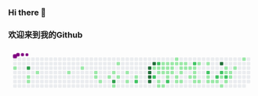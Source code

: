 ### Hi there 👋

### 欢迎来到我的Github

<svg viewBox="-16 -32 880 192" width="880" height="192" xmlns="http://www.w3.org/2000/svg"><desc>Generated with https://github.com/Platane/snk</desc><style>:root{--cb:#1b1f230a;--cs:purple;--ce:#ebedf0;--c0:#ebedf0;--c1:#9be9a8;--c2:#40c463;--c3:#30a14e;--c4:#216e39}.c{shape-rendering:geometricPrecision;fill:var(--ce);stroke-width:1px;stroke:var(--cb);animation:none 35100ms linear infinite;width:12px;height:12px}@keyframes c0{0.84%{fill:var(--c1)}0.86%,100%{fill:var(--ce)}}.c.c0{fill:var(--c1);animation-name:c0}@keyframes c1{70.08%{fill:var(--c3)}70.1%,100%{fill:var(--ce)}}.c.c1{fill:var(--c3);animation-name:c1}@keyframes c2{2.27%{fill:var(--c1)}2.29%,100%{fill:var(--ce)}}.c.c2{fill:var(--c1);animation-name:c2}@keyframes c3{2.55%{fill:var(--c1)}2.57%,100%{fill:var(--ce)}}.c.c3{fill:var(--c1);animation-name:c3}@keyframes c4{3.69%{fill:var(--c1)}3.71%,100%{fill:var(--ce)}}.c.c4{fill:var(--c1);animation-name:c4}@keyframes c5{5.69%{fill:var(--c1)}5.71%,100%{fill:var(--ce)}}.c.c5{fill:var(--c1);animation-name:c5}@keyframes c6{6.83%{fill:var(--c1)}6.85%,100%{fill:var(--ce)}}.c.c6{fill:var(--c1);animation-name:c6}@keyframes c7{7.97%{fill:var(--c1)}7.99%,100%{fill:var(--ce)}}.c.c7{fill:var(--c1);animation-name:c7}@keyframes c8{8.25%{fill:var(--c1)}8.27%,100%{fill:var(--ce)}}.c.c8{fill:var(--c1);animation-name:c8}@keyframes c9{8.82%{fill:var(--c1)}8.84%,100%{fill:var(--ce)}}.c.c9{fill:var(--c1);animation-name:c9}@keyframes ca{9.68%{fill:var(--c1)}9.7%,100%{fill:var(--ce)}}.c.ca{fill:var(--c1);animation-name:ca}@keyframes cb{10.82%{fill:var(--c1)}10.84%,100%{fill:var(--ce)}}.c.cb{fill:var(--c1);animation-name:cb}@keyframes cc{63.81%{fill:var(--c3)}63.83%,100%{fill:var(--ce)}}.c.cc{fill:var(--c3);animation-name:cc}@keyframes cd{41.87%{fill:var(--c1)}41.89%,100%{fill:var(--ce)}}.c.cd{fill:var(--c1);animation-name:cd}@keyframes ce{11.67%{fill:var(--c1)}11.69%,100%{fill:var(--ce)}}.c.ce{fill:var(--c1);animation-name:ce}@keyframes cf{10.25%{fill:var(--c1)}10.27%,100%{fill:var(--ce)}}.c.cf{fill:var(--c1);animation-name:cf}@keyframes cg{12.81%{fill:var(--c1)}12.83%,100%{fill:var(--ce)}}.c.cg{fill:var(--c1);animation-name:cg}@keyframes ch{13.38%{fill:var(--c1)}13.4%,100%{fill:var(--ce)}}.c.ch{fill:var(--c1);animation-name:ch}@keyframes ci{14.24%{fill:var(--c1)}14.26%,100%{fill:var(--ce)}}.c.ci{fill:var(--c1);animation-name:ci}@keyframes cj{62.38%{fill:var(--c2)}62.4%,100%{fill:var(--ce)}}.c.cj{fill:var(--c2);animation-name:cj}@keyframes ck{78.34%{fill:var(--c4)}78.36%,100%{fill:var(--ce)}}.c.ck{fill:var(--c4);animation-name:ck}@keyframes cl{78.05%{fill:var(--c4)}78.07%,100%{fill:var(--ce)}}.c.cl{fill:var(--c4);animation-name:cl}@keyframes cm{80.05%{fill:var(--c4)}80.07%,100%{fill:var(--ce)}}.c.cm{fill:var(--c4);animation-name:cm}@keyframes cn{80.33%{fill:var(--c4)}80.35%,100%{fill:var(--ce)}}.c.cn{fill:var(--c4);animation-name:cn}@keyframes co{78.91%{fill:var(--c4)}78.93%,100%{fill:var(--ce)}}.c.co{fill:var(--c4);animation-name:co}@keyframes cp{37.6%{fill:var(--c1)}37.62%,100%{fill:var(--ce)}}.c.cp{fill:var(--c1);animation-name:cp}@keyframes cq{58.68%{fill:var(--c2)}58.7%,100%{fill:var(--ce)}}.c.cq{fill:var(--c2);animation-name:cq}@keyframes cr{57.54%{fill:var(--c2)}57.56%,100%{fill:var(--ce)}}.c.cr{fill:var(--c2);animation-name:cr}@keyframes cs{37.31%{fill:var(--c1)}37.33%,100%{fill:var(--ce)}}.c.cs{fill:var(--c1);animation-name:cs}@keyframes ct{37.03%{fill:var(--c1)}37.05%,100%{fill:var(--ce)}}.c.ct{fill:var(--c1);animation-name:ct}@keyframes cu{38.74%{fill:var(--c1)}38.76%,100%{fill:var(--ce)}}.c.cu{fill:var(--c1);animation-name:cu}@keyframes cv{16.23%{fill:var(--c1)}16.25%,100%{fill:var(--ce)}}.c.cv{fill:var(--c1);animation-name:cv}@keyframes cw{32.75%{fill:var(--c1)}32.77%,100%{fill:var(--ce)}}.c.cw{fill:var(--c1);animation-name:cw}@keyframes cx{33.04%{fill:var(--c1)}33.06%,100%{fill:var(--ce)}}.c.cx{fill:var(--c1);animation-name:cx}@keyframes cy{36.74%{fill:var(--c1)}36.76%,100%{fill:var(--ce)}}.c.cy{fill:var(--c1);animation-name:cy}@keyframes cz{16.51%{fill:var(--c1)}16.53%,100%{fill:var(--ce)}}.c.cz{fill:var(--c1);animation-name:cz}@keyframes c10{32.47%{fill:var(--c1)}32.49%,100%{fill:var(--ce)}}.c.c10{fill:var(--c1);animation-name:c10}@keyframes c11{33.32%{fill:var(--c1)}33.34%,100%{fill:var(--ce)}}.c.c11{fill:var(--c1);animation-name:c11}@keyframes c12{17.65%{fill:var(--c1)}17.67%,100%{fill:var(--ce)}}.c.c12{fill:var(--c1);animation-name:c12}@keyframes c13{17.37%{fill:var(--c1)}17.39%,100%{fill:var(--ce)}}.c.c13{fill:var(--c1);animation-name:c13}@keyframes c14{59.82%{fill:var(--c2)}59.84%,100%{fill:var(--ce)}}.c.c14{fill:var(--c2);animation-name:c14}@keyframes c15{32.18%{fill:var(--c1)}32.2%,100%{fill:var(--ce)}}.c.c15{fill:var(--c1);animation-name:c15}@keyframes c16{33.61%{fill:var(--c1)}33.63%,100%{fill:var(--ce)}}.c.c16{fill:var(--c1);animation-name:c16}@keyframes c17{17.94%{fill:var(--c1)}17.96%,100%{fill:var(--ce)}}.c.c17{fill:var(--c1);animation-name:c17}@keyframes c18{31.61%{fill:var(--c1)}31.63%,100%{fill:var(--ce)}}.c.c18{fill:var(--c1);animation-name:c18}@keyframes c19{31.33%{fill:var(--c1)}31.35%,100%{fill:var(--ce)}}.c.c19{fill:var(--c1);animation-name:c19}@keyframes c1a{34.46%{fill:var(--c1)}34.48%,100%{fill:var(--ce)}}.c.c1a{fill:var(--c1);animation-name:c1a}@keyframes c1b{34.75%{fill:var(--c1)}34.77%,100%{fill:var(--ce)}}.c.c1b{fill:var(--c1);animation-name:c1b}@keyframes c1c{31.04%{fill:var(--c1)}31.06%,100%{fill:var(--ce)}}.c.c1c{fill:var(--c1);animation-name:c1c}@keyframes c1d{18.79%{fill:var(--c1)}18.81%,100%{fill:var(--ce)}}.c.c1d{fill:var(--c1);animation-name:c1d}@keyframes c1e{18.51%{fill:var(--c1)}18.53%,100%{fill:var(--ce)}}.c.c1e{fill:var(--c1);animation-name:c1e}@keyframes c1f{35.03%{fill:var(--c1)}35.05%,100%{fill:var(--ce)}}.c.c1f{fill:var(--c1);animation-name:c1f}@keyframes c1g{30.76%{fill:var(--c1)}30.78%,100%{fill:var(--ce)}}.c.c1g{fill:var(--c1);animation-name:c1g}@keyframes c1h{19.08%{fill:var(--c1)}19.1%,100%{fill:var(--ce)}}.c.c1h{fill:var(--c1);animation-name:c1h}@keyframes c1i{19.36%{fill:var(--c1)}19.38%,100%{fill:var(--ce)}}.c.c1i{fill:var(--c1);animation-name:c1i}@keyframes c1j{20.5%{fill:var(--c1)}20.52%,100%{fill:var(--ce)}}.c.c1j{fill:var(--c1);animation-name:c1j}@keyframes c1k{55.26%{fill:var(--c2)}55.28%,100%{fill:var(--ce)}}.c.c1k{fill:var(--c2);animation-name:c1k}@keyframes c1l{19.65%{fill:var(--c1)}19.67%,100%{fill:var(--ce)}}.c.c1l{fill:var(--c1);animation-name:c1l}@keyframes c1m{19.93%{fill:var(--c1)}19.95%,100%{fill:var(--ce)}}.c.c1m{fill:var(--c1);animation-name:c1m}@keyframes c1n{20.22%{fill:var(--c1)}20.24%,100%{fill:var(--ce)}}.c.c1n{fill:var(--c1);animation-name:c1n}@keyframes c1o{21.07%{fill:var(--c1)}21.09%,100%{fill:var(--ce)}}.c.c1o{fill:var(--c1);animation-name:c1o}@keyframes c1p{29.33%{fill:var(--c1)}29.35%,100%{fill:var(--ce)}}.c.c1p{fill:var(--c1);animation-name:c1p}@keyframes c1q{21.36%{fill:var(--c1)}21.38%,100%{fill:var(--ce)}}.c.c1q{fill:var(--c1);animation-name:c1q}@keyframes c1r{28.76%{fill:var(--c1)}28.78%,100%{fill:var(--ce)}}.c.c1r{fill:var(--c1);animation-name:c1r}@keyframes c1s{53.84%{fill:var(--c2)}53.86%,100%{fill:var(--ce)}}.c.c1s{fill:var(--c2);animation-name:c1s}@keyframes c1t{48.99%{fill:var(--c1)}49.01%,100%{fill:var(--ce)}}.c.c1t{fill:var(--c1);animation-name:c1t}@keyframes c1u{21.93%{fill:var(--c1)}21.95%,100%{fill:var(--ce)}}.c.c1u{fill:var(--c1);animation-name:c1u}@keyframes c1v{22.21%{fill:var(--c1)}22.23%,100%{fill:var(--ce)}}.c.c1v{fill:var(--c1);animation-name:c1v}@keyframes c1w{52.98%{fill:var(--c2)}53%,100%{fill:var(--ce)}}.c.c1w{fill:var(--c2);animation-name:c1w}@keyframes c1x{22.5%{fill:var(--c1)}22.52%,100%{fill:var(--ce)}}.c.c1x{fill:var(--c1);animation-name:c1x}@keyframes c1y{86.03%{fill:var(--c4)}86.05%,100%{fill:var(--ce)}}.c.c1y{fill:var(--c4);animation-name:c1y}@keyframes c1z{52.41%{fill:var(--c2)}52.43%,100%{fill:var(--ce)}}.c.c1z{fill:var(--c2);animation-name:c1z}@keyframes c20{51.56%{fill:var(--c1)}51.58%,100%{fill:var(--ce)}}.c.c20{fill:var(--c1);animation-name:c20}@keyframes c21{50.42%{fill:var(--c1)}50.44%,100%{fill:var(--ce)}}.c.c21{fill:var(--c1);animation-name:c21}@keyframes c22{24.49%{fill:var(--c1)}24.51%,100%{fill:var(--ce)}}.c.c22{fill:var(--c1);animation-name:c22}@keyframes c23{24.21%{fill:var(--c1)}24.23%,100%{fill:var(--ce)}}.c.c23{fill:var(--c1);animation-name:c23}@keyframes c24{51.84%{fill:var(--c2)}51.86%,100%{fill:var(--ce)}}.c.c24{fill:var(--c2);animation-name:c24}@keyframes c25{23.07%{fill:var(--c1)}23.09%,100%{fill:var(--ce)}}.c.c25{fill:var(--c1);animation-name:c25}@keyframes c26{23.92%{fill:var(--c1)}23.94%,100%{fill:var(--ce)}}.c.c26{fill:var(--c1);animation-name:c26}@keyframes c27{23.64%{fill:var(--c1)}23.66%,100%{fill:var(--ce)}}.c.c27{fill:var(--c1);animation-name:c27}@keyframes c28{25.06%{fill:var(--c1)}25.08%,100%{fill:var(--ce)}}.c.c28{fill:var(--c1);animation-name:c28}@keyframes c29{26.2%{fill:var(--c1)}26.22%,100%{fill:var(--ce)}}.c.c29{fill:var(--c1);animation-name:c29}.u{transform-origin:0 0;transform:scale(0,1);animation:none linear 35100ms infinite}@keyframes u0{0.84%{transform:scale(0.000,1)}0.86%,2.27%{transform:scale(0.015,1)}2.29%,2.55%{transform:scale(0.031,1)}2.57%,3.69%{transform:scale(0.046,1)}3.71%,5.69%{transform:scale(0.062,1)}5.71%,6.83%{transform:scale(0.077,1)}6.85%,7.97%{transform:scale(0.092,1)}7.99%,8.25%{transform:scale(0.108,1)}8.27%,8.82%{transform:scale(0.123,1)}8.84%,9.68%{transform:scale(0.138,1)}9.7%,10.25%{transform:scale(0.154,1)}10.27%,10.82%{transform:scale(0.169,1)}10.84%,11.67%{transform:scale(0.185,1)}11.69%,12.81%{transform:scale(0.200,1)}12.83%,13.38%{transform:scale(0.215,1)}13.4%,14.24%{transform:scale(0.231,1)}14.26%,16.23%{transform:scale(0.246,1)}16.25%,16.51%{transform:scale(0.262,1)}16.53%,17.37%{transform:scale(0.277,1)}17.39%,17.65%{transform:scale(0.292,1)}17.67%,17.94%{transform:scale(0.308,1)}17.96%,18.51%{transform:scale(0.323,1)}18.53%,18.79%{transform:scale(0.338,1)}18.81%,19.08%{transform:scale(0.354,1)}19.1%,19.36%{transform:scale(0.369,1)}19.38%,19.65%{transform:scale(0.385,1)}19.67%,19.93%{transform:scale(0.400,1)}19.95%,20.22%{transform:scale(0.415,1)}20.24%,20.5%{transform:scale(0.431,1)}20.52%,21.07%{transform:scale(0.446,1)}21.09%,21.36%{transform:scale(0.462,1)}21.38%,21.93%{transform:scale(0.477,1)}21.95%,22.21%{transform:scale(0.492,1)}22.23%,22.5%{transform:scale(0.508,1)}22.52%,23.07%{transform:scale(0.523,1)}23.09%,23.64%{transform:scale(0.538,1)}23.66%,23.92%{transform:scale(0.554,1)}23.94%,24.21%{transform:scale(0.569,1)}24.23%,24.49%{transform:scale(0.585,1)}24.51%,25.06%{transform:scale(0.600,1)}25.08%,26.2%{transform:scale(0.615,1)}26.22%,28.76%{transform:scale(0.631,1)}28.78%,29.33%{transform:scale(0.646,1)}29.35%,30.76%{transform:scale(0.662,1)}30.78%,31.04%{transform:scale(0.677,1)}31.06%,31.33%{transform:scale(0.692,1)}31.35%,31.61%{transform:scale(0.708,1)}31.63%,32.18%{transform:scale(0.723,1)}32.2%,32.47%{transform:scale(0.738,1)}32.49%,32.75%{transform:scale(0.754,1)}32.77%,33.04%{transform:scale(0.769,1)}33.06%,33.32%{transform:scale(0.785,1)}33.34%,33.61%{transform:scale(0.800,1)}33.63%,34.46%{transform:scale(0.815,1)}34.48%,34.75%{transform:scale(0.831,1)}34.77%,35.03%{transform:scale(0.846,1)}35.05%,36.74%{transform:scale(0.862,1)}36.76%,37.03%{transform:scale(0.877,1)}37.05%,37.31%{transform:scale(0.892,1)}37.33%,37.6%{transform:scale(0.908,1)}37.62%,38.74%{transform:scale(0.923,1)}38.76%,41.87%{transform:scale(0.938,1)}41.89%,48.99%{transform:scale(0.954,1)}49.01%,50.42%{transform:scale(0.969,1)}50.44%,51.56%{transform:scale(0.985,1)}51.58%,100%{transform:scale(1.000,1)}}.u.u0{fill:var(--c1);animation-name:u0;transform-origin:0.0px 0}@keyframes u1{51.84%{transform:scale(0.000,1)}51.86%,52.41%{transform:scale(0.111,1)}52.43%,52.98%{transform:scale(0.222,1)}53%,53.84%{transform:scale(0.333,1)}53.86%,55.26%{transform:scale(0.444,1)}55.28%,57.54%{transform:scale(0.556,1)}57.56%,58.68%{transform:scale(0.667,1)}58.7%,59.82%{transform:scale(0.778,1)}59.84%,62.38%{transform:scale(0.889,1)}62.4%,100%{transform:scale(1.000,1)}}.u.u1{fill:var(--c2);animation-name:u1;transform-origin:672.2px 0}@keyframes u2{63.81%{transform:scale(0.000,1)}63.83%,70.08%{transform:scale(0.500,1)}70.1%,100%{transform:scale(1.000,1)}}.u.u2{fill:var(--c3);animation-name:u2;transform-origin:765.3px 0}@keyframes u3{78.05%{transform:scale(0.000,1)}78.07%,78.34%{transform:scale(0.167,1)}78.36%,78.91%{transform:scale(0.333,1)}78.93%,80.05%{transform:scale(0.500,1)}80.07%,80.33%{transform:scale(0.667,1)}80.35%,86.03%{transform:scale(0.833,1)}86.05%,100%{transform:scale(1.000,1)}}.u.u3{fill:var(--c4);animation-name:u3;transform-origin:786.0px 0}.s{shape-rendering:geometricPrecision;fill:var(--cs);animation:none linear 35100ms infinite}@keyframes s0{0%,99.72%{transform:translate(0px,-16px)}0.85%{transform:translate(0px,32px)}1.42%{transform:translate(32px,32px)}1.71%{transform:translate(32px,48px)}1.99%,70.37%{transform:translate(48px,48px)}2.56%{transform:translate(48px,80px)}3.13%{transform:translate(80px,80px)}3.7%{transform:translate(80px,48px)}6.55%{transform:translate(240px,48px)}6.84%{transform:translate(240px,32px)}7.69%{transform:translate(288px,32px)}8.26%{transform:translate(288px,64px)}8.55%{transform:translate(304px,64px)}8.83%{transform:translate(304px,80px)}9.4%{transform:translate(336px,80px)}9.69%{transform:translate(336px,64px)}10.26%{transform:translate(368px,64px)}10.54%{transform:translate(368px,48px)}10.83%{transform:translate(352px,48px)}11.11%,64.67%{transform:translate(352px,32px)}11.4%{transform:translate(368px,32px)}11.68%{transform:translate(368px,16px)}12.25%{transform:translate(400px,16px)}13.39%{transform:translate(400px,80px)}13.68%{transform:translate(416px,80px)}13.96%{transform:translate(416px,64px)}14.81%{transform:translate(464px,64px)}15.38%,61.54%{transform:translate(464px,96px)}16.52%{transform:translate(528px,96px)}17.09%{transform:translate(528px,64px)}17.38%,59.54%{transform:translate(544px,64px)}17.66%{transform:translate(544px,48px)}18.52%,35.61%{transform:translate(592px,48px)}18.8%{transform:translate(592px,32px)}19.66%{transform:translate(640px,32px)}20.23%{transform:translate(640px,64px)}20.51%{transform:translate(624px,64px)}20.8%{transform:translate(624px,80px)}23.36%{transform:translate(768px,80px)}23.93%{transform:translate(768px,48px)}24.22%,52.14%{transform:translate(752px,48px)}24.5%{transform:translate(752px,32px)}25.64%{transform:translate(816px,32px)}26.21%{transform:translate(816px,0px)}28.49%{transform:translate(688px,0px)}28.77%,54.42%{transform:translate(688px,16px)}29.34%{transform:translate(656px,16px)}29.63%{transform:translate(656px,0px)}30.48%{transform:translate(608px,0px)}30.77%{transform:translate(608px,16px)}31.34%{transform:translate(576px,16px)}31.62%{transform:translate(576px,0px)}31.91%{transform:translate(560px,0px)}32.19%{transform:translate(560px,16px)}32.76%{transform:translate(528px,16px)}33.05%{transform:translate(528px,32px)}33.9%{transform:translate(576px,32px)}34.76%{transform:translate(576px,80px)}35.04%{transform:translate(592px,80px)}37.04%,38.18%{transform:translate(512px,48px)}37.32%,57.83%{transform:translate(512px,32px)}37.61%,58.12%,78.63%{transform:translate(496px,32px)}37.89%{transform:translate(496px,48px)}38.75%{transform:translate(512px,80px)}39.03%,60.68%{transform:translate(496px,80px)}39.32%,60.97%{transform:translate(496px,96px)}41.88%{transform:translate(352px,96px)}42.17%{transform:translate(352px,112px)}48.15%{transform:translate(688px,112px)}49%{transform:translate(688px,64px)}49.29%,53.28%{transform:translate(704px,64px)}49.57%{transform:translate(704px,80px)}50.14%,51.28%,84.9%{transform:translate(736px,80px)}50.43%{transform:translate(736px,96px)}50.71%{transform:translate(720px,96px)}51%{transform:translate(720px,80px)}51.57%{transform:translate(736px,64px)}51.85%{transform:translate(752px,64px)}52.71%{transform:translate(720px,48px)}52.99%{transform:translate(720px,64px)}53.56%{transform:translate(704px,48px)}53.85%{transform:translate(688px,48px)}57.55%{transform:translate(512px,16px)}58.69%{transform:translate(496px,64px)}59.83%{transform:translate(544px,80px)}61.82%{transform:translate(464px,80px)}63.82%{transform:translate(352px,80px)}70.09%{transform:translate(48px,32px)}78.06%{transform:translate(480px,48px)}78.35%{transform:translate(480px,32px)}78.92%{transform:translate(496px,16px)}79.2%{transform:translate(480px,16px)}80.34%{transform:translate(480px,80px)}86.04%{transform:translate(736px,16px)}95.73%{transform:translate(192px,16px)}96.01%{transform:translate(192px,0px)}96.3%{transform:translate(176px,0px)}96.58%{transform:translate(176px,-16px)}}.s.s0{transform:translate(0px,-16px);animation-name:s0}@keyframes s1{0%,99.72%{transform:translate(16px,-16px)}0.28%{transform:translate(0px,-16px)}1.14%{transform:translate(0px,32px)}1.71%{transform:translate(32px,32px)}1.99%{transform:translate(32px,48px)}2.28%,70.66%{transform:translate(48px,48px)}2.85%{transform:translate(48px,80px)}3.42%{transform:translate(80px,80px)}3.99%{transform:translate(80px,48px)}6.84%{transform:translate(240px,48px)}7.12%{transform:translate(240px,32px)}7.98%{transform:translate(288px,32px)}8.55%{transform:translate(288px,64px)}8.83%{transform:translate(304px,64px)}9.12%{transform:translate(304px,80px)}9.69%{transform:translate(336px,80px)}9.97%{transform:translate(336px,64px)}10.54%{transform:translate(368px,64px)}10.83%{transform:translate(368px,48px)}11.11%{transform:translate(352px,48px)}11.4%,64.96%{transform:translate(352px,32px)}11.68%{transform:translate(368px,32px)}11.97%{transform:translate(368px,16px)}12.54%{transform:translate(400px,16px)}13.68%{transform:translate(400px,80px)}13.96%{transform:translate(416px,80px)}14.25%{transform:translate(416px,64px)}15.1%{transform:translate(464px,64px)}15.67%,61.82%{transform:translate(464px,96px)}16.81%{transform:translate(528px,96px)}17.38%{transform:translate(528px,64px)}17.66%,59.83%{transform:translate(544px,64px)}17.95%{transform:translate(544px,48px)}18.8%,35.9%{transform:translate(592px,48px)}19.09%{transform:translate(592px,32px)}19.94%{transform:translate(640px,32px)}20.51%{transform:translate(640px,64px)}20.8%{transform:translate(624px,64px)}21.08%{transform:translate(624px,80px)}23.65%{transform:translate(768px,80px)}24.22%{transform:translate(768px,48px)}24.5%,52.42%{transform:translate(752px,48px)}24.79%{transform:translate(752px,32px)}25.93%{transform:translate(816px,32px)}26.5%{transform:translate(816px,0px)}28.77%{transform:translate(688px,0px)}29.06%,54.7%{transform:translate(688px,16px)}29.63%{transform:translate(656px,16px)}29.91%{transform:translate(656px,0px)}30.77%{transform:translate(608px,0px)}31.05%{transform:translate(608px,16px)}31.62%{transform:translate(576px,16px)}31.91%{transform:translate(576px,0px)}32.19%{transform:translate(560px,0px)}32.48%{transform:translate(560px,16px)}33.05%{transform:translate(528px,16px)}33.33%{transform:translate(528px,32px)}34.19%{transform:translate(576px,32px)}35.04%{transform:translate(576px,80px)}35.33%{transform:translate(592px,80px)}37.32%,38.46%{transform:translate(512px,48px)}37.61%,58.12%{transform:translate(512px,32px)}37.89%,58.4%,78.92%{transform:translate(496px,32px)}38.18%{transform:translate(496px,48px)}39.03%{transform:translate(512px,80px)}39.32%,60.97%{transform:translate(496px,80px)}39.6%,61.25%{transform:translate(496px,96px)}42.17%{transform:translate(352px,96px)}42.45%{transform:translate(352px,112px)}48.43%{transform:translate(688px,112px)}49.29%{transform:translate(688px,64px)}49.57%,53.56%{transform:translate(704px,64px)}49.86%{transform:translate(704px,80px)}50.43%,51.57%,85.19%{transform:translate(736px,80px)}50.71%{transform:translate(736px,96px)}51%{transform:translate(720px,96px)}51.28%{transform:translate(720px,80px)}51.85%{transform:translate(736px,64px)}52.14%{transform:translate(752px,64px)}52.99%{transform:translate(720px,48px)}53.28%{transform:translate(720px,64px)}53.85%{transform:translate(704px,48px)}54.13%{transform:translate(688px,48px)}57.83%{transform:translate(512px,16px)}58.97%{transform:translate(496px,64px)}60.11%{transform:translate(544px,80px)}62.11%{transform:translate(464px,80px)}64.1%{transform:translate(352px,80px)}70.37%{transform:translate(48px,32px)}78.35%{transform:translate(480px,48px)}78.63%{transform:translate(480px,32px)}79.2%{transform:translate(496px,16px)}79.49%{transform:translate(480px,16px)}80.63%{transform:translate(480px,80px)}86.32%{transform:translate(736px,16px)}96.01%{transform:translate(192px,16px)}96.3%{transform:translate(192px,0px)}96.58%{transform:translate(176px,0px)}96.87%{transform:translate(176px,-16px)}}.s.s1{transform:translate(16px,-16px);animation-name:s1}@keyframes s2{0%,99.72%{transform:translate(32px,-16px)}0.57%{transform:translate(0px,-16px)}1.42%{transform:translate(0px,32px)}1.99%{transform:translate(32px,32px)}2.28%{transform:translate(32px,48px)}2.56%,70.94%{transform:translate(48px,48px)}3.13%{transform:translate(48px,80px)}3.7%{transform:translate(80px,80px)}4.27%{transform:translate(80px,48px)}7.12%{transform:translate(240px,48px)}7.41%{transform:translate(240px,32px)}8.26%{transform:translate(288px,32px)}8.83%{transform:translate(288px,64px)}9.12%{transform:translate(304px,64px)}9.4%{transform:translate(304px,80px)}9.97%{transform:translate(336px,80px)}10.26%{transform:translate(336px,64px)}10.83%{transform:translate(368px,64px)}11.11%{transform:translate(368px,48px)}11.4%{transform:translate(352px,48px)}11.68%,65.24%{transform:translate(352px,32px)}11.97%{transform:translate(368px,32px)}12.25%{transform:translate(368px,16px)}12.82%{transform:translate(400px,16px)}13.96%{transform:translate(400px,80px)}14.25%{transform:translate(416px,80px)}14.53%{transform:translate(416px,64px)}15.38%{transform:translate(464px,64px)}15.95%,62.11%{transform:translate(464px,96px)}17.09%{transform:translate(528px,96px)}17.66%{transform:translate(528px,64px)}17.95%,60.11%{transform:translate(544px,64px)}18.23%{transform:translate(544px,48px)}19.09%,36.18%{transform:translate(592px,48px)}19.37%{transform:translate(592px,32px)}20.23%{transform:translate(640px,32px)}20.8%{transform:translate(640px,64px)}21.08%{transform:translate(624px,64px)}21.37%{transform:translate(624px,80px)}23.93%{transform:translate(768px,80px)}24.5%{transform:translate(768px,48px)}24.79%,52.71%{transform:translate(752px,48px)}25.07%{transform:translate(752px,32px)}26.21%{transform:translate(816px,32px)}26.78%{transform:translate(816px,0px)}29.06%{transform:translate(688px,0px)}29.34%,54.99%{transform:translate(688px,16px)}29.91%{transform:translate(656px,16px)}30.2%{transform:translate(656px,0px)}31.05%{transform:translate(608px,0px)}31.34%{transform:translate(608px,16px)}31.91%{transform:translate(576px,16px)}32.19%{transform:translate(576px,0px)}32.48%{transform:translate(560px,0px)}32.76%{transform:translate(560px,16px)}33.33%{transform:translate(528px,16px)}33.62%{transform:translate(528px,32px)}34.47%{transform:translate(576px,32px)}35.33%{transform:translate(576px,80px)}35.61%{transform:translate(592px,80px)}37.61%,38.75%{transform:translate(512px,48px)}37.89%,58.4%{transform:translate(512px,32px)}38.18%,58.69%,79.2%{transform:translate(496px,32px)}38.46%{transform:translate(496px,48px)}39.32%{transform:translate(512px,80px)}39.6%,61.25%{transform:translate(496px,80px)}39.89%,61.54%{transform:translate(496px,96px)}42.45%{transform:translate(352px,96px)}42.74%{transform:translate(352px,112px)}48.72%{transform:translate(688px,112px)}49.57%{transform:translate(688px,64px)}49.86%,53.85%{transform:translate(704px,64px)}50.14%{transform:translate(704px,80px)}50.71%,51.85%,85.47%{transform:translate(736px,80px)}51%{transform:translate(736px,96px)}51.28%{transform:translate(720px,96px)}51.57%{transform:translate(720px,80px)}52.14%{transform:translate(736px,64px)}52.42%{transform:translate(752px,64px)}53.28%{transform:translate(720px,48px)}53.56%{transform:translate(720px,64px)}54.13%{transform:translate(704px,48px)}54.42%{transform:translate(688px,48px)}58.12%{transform:translate(512px,16px)}59.26%{transform:translate(496px,64px)}60.4%{transform:translate(544px,80px)}62.39%{transform:translate(464px,80px)}64.39%{transform:translate(352px,80px)}70.66%{transform:translate(48px,32px)}78.63%{transform:translate(480px,48px)}78.92%{transform:translate(480px,32px)}79.49%{transform:translate(496px,16px)}79.77%{transform:translate(480px,16px)}80.91%{transform:translate(480px,80px)}86.61%{transform:translate(736px,16px)}96.3%{transform:translate(192px,16px)}96.58%{transform:translate(192px,0px)}96.87%{transform:translate(176px,0px)}97.15%{transform:translate(176px,-16px)}}.s.s2{transform:translate(32px,-16px);animation-name:s2}@keyframes s3{0%,99.72%{transform:translate(48px,-16px)}0.85%{transform:translate(0px,-16px)}1.71%{transform:translate(0px,32px)}2.28%{transform:translate(32px,32px)}2.56%{transform:translate(32px,48px)}2.85%,71.23%{transform:translate(48px,48px)}3.42%{transform:translate(48px,80px)}3.99%{transform:translate(80px,80px)}4.56%{transform:translate(80px,48px)}7.41%{transform:translate(240px,48px)}7.69%{transform:translate(240px,32px)}8.55%{transform:translate(288px,32px)}9.12%{transform:translate(288px,64px)}9.4%{transform:translate(304px,64px)}9.69%{transform:translate(304px,80px)}10.26%{transform:translate(336px,80px)}10.54%{transform:translate(336px,64px)}11.11%{transform:translate(368px,64px)}11.4%{transform:translate(368px,48px)}11.68%{transform:translate(352px,48px)}11.97%,65.53%{transform:translate(352px,32px)}12.25%{transform:translate(368px,32px)}12.54%{transform:translate(368px,16px)}13.11%{transform:translate(400px,16px)}14.25%{transform:translate(400px,80px)}14.53%{transform:translate(416px,80px)}14.81%{transform:translate(416px,64px)}15.67%{transform:translate(464px,64px)}16.24%,62.39%{transform:translate(464px,96px)}17.38%{transform:translate(528px,96px)}17.95%{transform:translate(528px,64px)}18.23%,60.4%{transform:translate(544px,64px)}18.52%{transform:translate(544px,48px)}19.37%,36.47%{transform:translate(592px,48px)}19.66%{transform:translate(592px,32px)}20.51%{transform:translate(640px,32px)}21.08%{transform:translate(640px,64px)}21.37%{transform:translate(624px,64px)}21.65%{transform:translate(624px,80px)}24.22%{transform:translate(768px,80px)}24.79%{transform:translate(768px,48px)}25.07%,52.99%{transform:translate(752px,48px)}25.36%{transform:translate(752px,32px)}26.5%{transform:translate(816px,32px)}27.07%{transform:translate(816px,0px)}29.34%{transform:translate(688px,0px)}29.63%,55.27%{transform:translate(688px,16px)}30.2%{transform:translate(656px,16px)}30.48%{transform:translate(656px,0px)}31.34%{transform:translate(608px,0px)}31.62%{transform:translate(608px,16px)}32.19%{transform:translate(576px,16px)}32.48%{transform:translate(576px,0px)}32.76%{transform:translate(560px,0px)}33.05%{transform:translate(560px,16px)}33.62%{transform:translate(528px,16px)}33.9%{transform:translate(528px,32px)}34.76%{transform:translate(576px,32px)}35.61%{transform:translate(576px,80px)}35.9%{transform:translate(592px,80px)}37.89%,39.03%{transform:translate(512px,48px)}38.18%,58.69%{transform:translate(512px,32px)}38.46%,58.97%,79.49%{transform:translate(496px,32px)}38.75%{transform:translate(496px,48px)}39.6%{transform:translate(512px,80px)}39.89%,61.54%{transform:translate(496px,80px)}40.17%,61.82%{transform:translate(496px,96px)}42.74%{transform:translate(352px,96px)}43.02%{transform:translate(352px,112px)}49%{transform:translate(688px,112px)}49.86%{transform:translate(688px,64px)}50.14%,54.13%{transform:translate(704px,64px)}50.43%{transform:translate(704px,80px)}51%,52.14%,85.75%{transform:translate(736px,80px)}51.28%{transform:translate(736px,96px)}51.57%{transform:translate(720px,96px)}51.85%{transform:translate(720px,80px)}52.42%{transform:translate(736px,64px)}52.71%{transform:translate(752px,64px)}53.56%{transform:translate(720px,48px)}53.85%{transform:translate(720px,64px)}54.42%{transform:translate(704px,48px)}54.7%{transform:translate(688px,48px)}58.4%{transform:translate(512px,16px)}59.54%{transform:translate(496px,64px)}60.68%{transform:translate(544px,80px)}62.68%{transform:translate(464px,80px)}64.67%{transform:translate(352px,80px)}70.94%{transform:translate(48px,32px)}78.92%{transform:translate(480px,48px)}79.2%{transform:translate(480px,32px)}79.77%{transform:translate(496px,16px)}80.06%{transform:translate(480px,16px)}81.2%{transform:translate(480px,80px)}86.89%{transform:translate(736px,16px)}96.58%{transform:translate(192px,16px)}96.87%{transform:translate(192px,0px)}97.15%{transform:translate(176px,0px)}97.44%{transform:translate(176px,-16px)}}.s.s3{transform:translate(48px,-16px);animation-name:s3}</style><rect class="c" x="2" y="2" rx="2" ry="2"/><rect class="c" x="2" y="18" rx="2" ry="2"/><rect class="c c0" x="2" y="34" rx="2" ry="2"/><rect class="c" x="2" y="50" rx="2" ry="2"/><rect class="c" x="2" y="66" rx="2" ry="2"/><rect class="c" x="2" y="82" rx="2" ry="2"/><rect class="c" x="2" y="98" rx="2" ry="2"/><rect class="c" x="18" y="2" rx="2" ry="2"/><rect class="c" x="18" y="18" rx="2" ry="2"/><rect class="c" x="18" y="34" rx="2" ry="2"/><rect class="c" x="18" y="50" rx="2" ry="2"/><rect class="c" x="18" y="66" rx="2" ry="2"/><rect class="c" x="18" y="82" rx="2" ry="2"/><rect class="c" x="18" y="98" rx="2" ry="2"/><rect class="c" x="34" y="2" rx="2" ry="2"/><rect class="c" x="34" y="18" rx="2" ry="2"/><rect class="c" x="34" y="34" rx="2" ry="2"/><rect class="c" x="34" y="50" rx="2" ry="2"/><rect class="c" x="34" y="66" rx="2" ry="2"/><rect class="c" x="34" y="82" rx="2" ry="2"/><rect class="c" x="34" y="98" rx="2" ry="2"/><rect class="c" x="50" y="2" rx="2" ry="2"/><rect class="c" x="50" y="18" rx="2" ry="2"/><rect class="c c1" x="50" y="34" rx="2" ry="2"/><rect class="c" x="50" y="50" rx="2" ry="2"/><rect class="c c2" x="50" y="66" rx="2" ry="2"/><rect class="c c3" x="50" y="82" rx="2" ry="2"/><rect class="c" x="50" y="98" rx="2" ry="2"/><rect class="c" x="66" y="2" rx="2" ry="2"/><rect class="c" x="66" y="18" rx="2" ry="2"/><rect class="c" x="66" y="34" rx="2" ry="2"/><rect class="c" x="66" y="50" rx="2" ry="2"/><rect class="c" x="66" y="66" rx="2" ry="2"/><rect class="c" x="66" y="82" rx="2" ry="2"/><rect class="c" x="66" y="98" rx="2" ry="2"/><rect class="c" x="82" y="2" rx="2" ry="2"/><rect class="c" x="82" y="18" rx="2" ry="2"/><rect class="c" x="82" y="34" rx="2" ry="2"/><rect class="c c4" x="82" y="50" rx="2" ry="2"/><rect class="c" x="82" y="66" rx="2" ry="2"/><rect class="c" x="82" y="82" rx="2" ry="2"/><rect class="c" x="82" y="98" rx="2" ry="2"/><rect class="c" x="98" y="2" rx="2" ry="2"/><rect class="c" x="98" y="18" rx="2" ry="2"/><rect class="c" x="98" y="34" rx="2" ry="2"/><rect class="c" x="98" y="50" rx="2" ry="2"/><rect class="c" x="98" y="66" rx="2" ry="2"/><rect class="c" x="98" y="82" rx="2" ry="2"/><rect class="c" x="98" y="98" rx="2" ry="2"/><rect class="c" x="114" y="2" rx="2" ry="2"/><rect class="c" x="114" y="18" rx="2" ry="2"/><rect class="c" x="114" y="34" rx="2" ry="2"/><rect class="c" x="114" y="50" rx="2" ry="2"/><rect class="c" x="114" y="66" rx="2" ry="2"/><rect class="c" x="114" y="82" rx="2" ry="2"/><rect class="c" x="114" y="98" rx="2" ry="2"/><rect class="c" x="130" y="2" rx="2" ry="2"/><rect class="c" x="130" y="18" rx="2" ry="2"/><rect class="c" x="130" y="34" rx="2" ry="2"/><rect class="c" x="130" y="50" rx="2" ry="2"/><rect class="c" x="130" y="66" rx="2" ry="2"/><rect class="c" x="130" y="82" rx="2" ry="2"/><rect class="c" x="130" y="98" rx="2" ry="2"/><rect class="c" x="146" y="2" rx="2" ry="2"/><rect class="c" x="146" y="18" rx="2" ry="2"/><rect class="c" x="146" y="34" rx="2" ry="2"/><rect class="c" x="146" y="50" rx="2" ry="2"/><rect class="c" x="146" y="66" rx="2" ry="2"/><rect class="c" x="146" y="82" rx="2" ry="2"/><rect class="c" x="146" y="98" rx="2" ry="2"/><rect class="c" x="162" y="2" rx="2" ry="2"/><rect class="c" x="162" y="18" rx="2" ry="2"/><rect class="c" x="162" y="34" rx="2" ry="2"/><rect class="c" x="162" y="50" rx="2" ry="2"/><rect class="c" x="162" y="66" rx="2" ry="2"/><rect class="c" x="162" y="82" rx="2" ry="2"/><rect class="c" x="162" y="98" rx="2" ry="2"/><rect class="c" x="178" y="2" rx="2" ry="2"/><rect class="c" x="178" y="18" rx="2" ry="2"/><rect class="c" x="178" y="34" rx="2" ry="2"/><rect class="c" x="178" y="50" rx="2" ry="2"/><rect class="c" x="178" y="66" rx="2" ry="2"/><rect class="c" x="178" y="82" rx="2" ry="2"/><rect class="c" x="178" y="98" rx="2" ry="2"/><rect class="c" x="194" y="2" rx="2" ry="2"/><rect class="c" x="194" y="18" rx="2" ry="2"/><rect class="c" x="194" y="34" rx="2" ry="2"/><rect class="c c5" x="194" y="50" rx="2" ry="2"/><rect class="c" x="194" y="66" rx="2" ry="2"/><rect class="c" x="194" y="82" rx="2" ry="2"/><rect class="c" x="194" y="98" rx="2" ry="2"/><rect class="c" x="210" y="2" rx="2" ry="2"/><rect class="c" x="210" y="18" rx="2" ry="2"/><rect class="c" x="210" y="34" rx="2" ry="2"/><rect class="c" x="210" y="50" rx="2" ry="2"/><rect class="c" x="210" y="66" rx="2" ry="2"/><rect class="c" x="210" y="82" rx="2" ry="2"/><rect class="c" x="210" y="98" rx="2" ry="2"/><rect class="c" x="226" y="2" rx="2" ry="2"/><rect class="c" x="226" y="18" rx="2" ry="2"/><rect class="c" x="226" y="34" rx="2" ry="2"/><rect class="c" x="226" y="50" rx="2" ry="2"/><rect class="c" x="226" y="66" rx="2" ry="2"/><rect class="c" x="226" y="82" rx="2" ry="2"/><rect class="c" x="226" y="98" rx="2" ry="2"/><rect class="c" x="242" y="2" rx="2" ry="2"/><rect class="c" x="242" y="18" rx="2" ry="2"/><rect class="c c6" x="242" y="34" rx="2" ry="2"/><rect class="c" x="242" y="50" rx="2" ry="2"/><rect class="c" x="242" y="66" rx="2" ry="2"/><rect class="c" x="242" y="82" rx="2" ry="2"/><rect class="c" x="242" y="98" rx="2" ry="2"/><rect class="c" x="258" y="2" rx="2" ry="2"/><rect class="c" x="258" y="18" rx="2" ry="2"/><rect class="c" x="258" y="34" rx="2" ry="2"/><rect class="c" x="258" y="50" rx="2" ry="2"/><rect class="c" x="258" y="66" rx="2" ry="2"/><rect class="c" x="258" y="82" rx="2" ry="2"/><rect class="c" x="258" y="98" rx="2" ry="2"/><rect class="c" x="274" y="2" rx="2" ry="2"/><rect class="c" x="274" y="18" rx="2" ry="2"/><rect class="c" x="274" y="34" rx="2" ry="2"/><rect class="c" x="274" y="50" rx="2" ry="2"/><rect class="c" x="274" y="66" rx="2" ry="2"/><rect class="c" x="274" y="82" rx="2" ry="2"/><rect class="c" x="274" y="98" rx="2" ry="2"/><rect class="c" x="290" y="2" rx="2" ry="2"/><rect class="c" x="290" y="18" rx="2" ry="2"/><rect class="c" x="290" y="34" rx="2" ry="2"/><rect class="c c7" x="290" y="50" rx="2" ry="2"/><rect class="c c8" x="290" y="66" rx="2" ry="2"/><rect class="c" x="290" y="82" rx="2" ry="2"/><rect class="c" x="290" y="98" rx="2" ry="2"/><rect class="c" x="306" y="2" rx="2" ry="2"/><rect class="c" x="306" y="18" rx="2" ry="2"/><rect class="c" x="306" y="34" rx="2" ry="2"/><rect class="c" x="306" y="50" rx="2" ry="2"/><rect class="c" x="306" y="66" rx="2" ry="2"/><rect class="c c9" x="306" y="82" rx="2" ry="2"/><rect class="c" x="306" y="98" rx="2" ry="2"/><rect class="c" x="322" y="2" rx="2" ry="2"/><rect class="c" x="322" y="18" rx="2" ry="2"/><rect class="c" x="322" y="34" rx="2" ry="2"/><rect class="c" x="322" y="50" rx="2" ry="2"/><rect class="c" x="322" y="66" rx="2" ry="2"/><rect class="c" x="322" y="82" rx="2" ry="2"/><rect class="c" x="322" y="98" rx="2" ry="2"/><rect class="c" x="338" y="2" rx="2" ry="2"/><rect class="c" x="338" y="18" rx="2" ry="2"/><rect class="c" x="338" y="34" rx="2" ry="2"/><rect class="c" x="338" y="50" rx="2" ry="2"/><rect class="c ca" x="338" y="66" rx="2" ry="2"/><rect class="c" x="338" y="82" rx="2" ry="2"/><rect class="c" x="338" y="98" rx="2" ry="2"/><rect class="c" x="354" y="2" rx="2" ry="2"/><rect class="c" x="354" y="18" rx="2" ry="2"/><rect class="c" x="354" y="34" rx="2" ry="2"/><rect class="c cb" x="354" y="50" rx="2" ry="2"/><rect class="c" x="354" y="66" rx="2" ry="2"/><rect class="c cc" x="354" y="82" rx="2" ry="2"/><rect class="c cd" x="354" y="98" rx="2" ry="2"/><rect class="c" x="370" y="2" rx="2" ry="2"/><rect class="c ce" x="370" y="18" rx="2" ry="2"/><rect class="c" x="370" y="34" rx="2" ry="2"/><rect class="c" x="370" y="50" rx="2" ry="2"/><rect class="c cf" x="370" y="66" rx="2" ry="2"/><rect class="c" x="370" y="82" rx="2" ry="2"/><rect class="c" x="370" y="98" rx="2" ry="2"/><rect class="c" x="386" y="2" rx="2" ry="2"/><rect class="c" x="386" y="18" rx="2" ry="2"/><rect class="c" x="386" y="34" rx="2" ry="2"/><rect class="c" x="386" y="50" rx="2" ry="2"/><rect class="c" x="386" y="66" rx="2" ry="2"/><rect class="c" x="386" y="82" rx="2" ry="2"/><rect class="c" x="386" y="98" rx="2" ry="2"/><rect class="c" x="402" y="2" rx="2" ry="2"/><rect class="c" x="402" y="18" rx="2" ry="2"/><rect class="c" x="402" y="34" rx="2" ry="2"/><rect class="c cg" x="402" y="50" rx="2" ry="2"/><rect class="c" x="402" y="66" rx="2" ry="2"/><rect class="c ch" x="402" y="82" rx="2" ry="2"/><rect class="c" x="402" y="98" rx="2" ry="2"/><rect class="c" x="418" y="2" rx="2" ry="2"/><rect class="c" x="418" y="18" rx="2" ry="2"/><rect class="c" x="418" y="34" rx="2" ry="2"/><rect class="c" x="418" y="50" rx="2" ry="2"/><rect class="c" x="418" y="66" rx="2" ry="2"/><rect class="c" x="418" y="82" rx="2" ry="2"/><rect class="c" x="418" y="98" rx="2" ry="2"/><rect class="c" x="434" y="2" rx="2" ry="2"/><rect class="c" x="434" y="18" rx="2" ry="2"/><rect class="c" x="434" y="34" rx="2" ry="2"/><rect class="c" x="434" y="50" rx="2" ry="2"/><rect class="c ci" x="434" y="66" rx="2" ry="2"/><rect class="c cj" x="434" y="82" rx="2" ry="2"/><rect class="c" x="434" y="98" rx="2" ry="2"/><rect class="c" x="450" y="2" rx="2" ry="2"/><rect class="c" x="450" y="18" rx="2" ry="2"/><rect class="c" x="450" y="34" rx="2" ry="2"/><rect class="c" x="450" y="50" rx="2" ry="2"/><rect class="c" x="450" y="66" rx="2" ry="2"/><rect class="c" x="450" y="82" rx="2" ry="2"/><rect class="c" x="450" y="98" rx="2" ry="2"/><rect class="c" x="466" y="2" rx="2" ry="2"/><rect class="c" x="466" y="18" rx="2" ry="2"/><rect class="c" x="466" y="34" rx="2" ry="2"/><rect class="c" x="466" y="50" rx="2" ry="2"/><rect class="c" x="466" y="66" rx="2" ry="2"/><rect class="c" x="466" y="82" rx="2" ry="2"/><rect class="c" x="466" y="98" rx="2" ry="2"/><rect class="c" x="482" y="2" rx="2" ry="2"/><rect class="c" x="482" y="18" rx="2" ry="2"/><rect class="c ck" x="482" y="34" rx="2" ry="2"/><rect class="c cl" x="482" y="50" rx="2" ry="2"/><rect class="c cm" x="482" y="66" rx="2" ry="2"/><rect class="c cn" x="482" y="82" rx="2" ry="2"/><rect class="c" x="482" y="98" rx="2" ry="2"/><rect class="c" x="498" y="2" rx="2" ry="2"/><rect class="c co" x="498" y="18" rx="2" ry="2"/><rect class="c cp" x="498" y="34" rx="2" ry="2"/><rect class="c" x="498" y="50" rx="2" ry="2"/><rect class="c cq" x="498" y="66" rx="2" ry="2"/><rect class="c" x="498" y="82" rx="2" ry="2"/><rect class="c" x="498" y="98" rx="2" ry="2"/><rect class="c" x="514" y="2" rx="2" ry="2"/><rect class="c cr" x="514" y="18" rx="2" ry="2"/><rect class="c cs" x="514" y="34" rx="2" ry="2"/><rect class="c ct" x="514" y="50" rx="2" ry="2"/><rect class="c" x="514" y="66" rx="2" ry="2"/><rect class="c cu" x="514" y="82" rx="2" ry="2"/><rect class="c cv" x="514" y="98" rx="2" ry="2"/><rect class="c" x="530" y="2" rx="2" ry="2"/><rect class="c cw" x="530" y="18" rx="2" ry="2"/><rect class="c cx" x="530" y="34" rx="2" ry="2"/><rect class="c cy" x="530" y="50" rx="2" ry="2"/><rect class="c" x="530" y="66" rx="2" ry="2"/><rect class="c" x="530" y="82" rx="2" ry="2"/><rect class="c cz" x="530" y="98" rx="2" ry="2"/><rect class="c" x="546" y="2" rx="2" ry="2"/><rect class="c c10" x="546" y="18" rx="2" ry="2"/><rect class="c c11" x="546" y="34" rx="2" ry="2"/><rect class="c c12" x="546" y="50" rx="2" ry="2"/><rect class="c c13" x="546" y="66" rx="2" ry="2"/><rect class="c c14" x="546" y="82" rx="2" ry="2"/><rect class="c" x="546" y="98" rx="2" ry="2"/><rect class="c" x="562" y="2" rx="2" ry="2"/><rect class="c c15" x="562" y="18" rx="2" ry="2"/><rect class="c c16" x="562" y="34" rx="2" ry="2"/><rect class="c c17" x="562" y="50" rx="2" ry="2"/><rect class="c" x="562" y="66" rx="2" ry="2"/><rect class="c" x="562" y="82" rx="2" ry="2"/><rect class="c" x="562" y="98" rx="2" ry="2"/><rect class="c c18" x="578" y="2" rx="2" ry="2"/><rect class="c c19" x="578" y="18" rx="2" ry="2"/><rect class="c" x="578" y="34" rx="2" ry="2"/><rect class="c" x="578" y="50" rx="2" ry="2"/><rect class="c c1a" x="578" y="66" rx="2" ry="2"/><rect class="c c1b" x="578" y="82" rx="2" ry="2"/><rect class="c" x="578" y="98" rx="2" ry="2"/><rect class="c" x="594" y="2" rx="2" ry="2"/><rect class="c c1c" x="594" y="18" rx="2" ry="2"/><rect class="c c1d" x="594" y="34" rx="2" ry="2"/><rect class="c c1e" x="594" y="50" rx="2" ry="2"/><rect class="c" x="594" y="66" rx="2" ry="2"/><rect class="c c1f" x="594" y="82" rx="2" ry="2"/><rect class="c" x="594" y="98" rx="2" ry="2"/><rect class="c" x="610" y="2" rx="2" ry="2"/><rect class="c c1g" x="610" y="18" rx="2" ry="2"/><rect class="c c1h" x="610" y="34" rx="2" ry="2"/><rect class="c" x="610" y="50" rx="2" ry="2"/><rect class="c" x="610" y="66" rx="2" ry="2"/><rect class="c" x="610" y="82" rx="2" ry="2"/><rect class="c" x="610" y="98" rx="2" ry="2"/><rect class="c" x="626" y="2" rx="2" ry="2"/><rect class="c" x="626" y="18" rx="2" ry="2"/><rect class="c c1i" x="626" y="34" rx="2" ry="2"/><rect class="c" x="626" y="50" rx="2" ry="2"/><rect class="c c1j" x="626" y="66" rx="2" ry="2"/><rect class="c" x="626" y="82" rx="2" ry="2"/><rect class="c" x="626" y="98" rx="2" ry="2"/><rect class="c" x="642" y="2" rx="2" ry="2"/><rect class="c c1k" x="642" y="18" rx="2" ry="2"/><rect class="c c1l" x="642" y="34" rx="2" ry="2"/><rect class="c c1m" x="642" y="50" rx="2" ry="2"/><rect class="c c1n" x="642" y="66" rx="2" ry="2"/><rect class="c c1o" x="642" y="82" rx="2" ry="2"/><rect class="c" x="642" y="98" rx="2" ry="2"/><rect class="c" x="658" y="2" rx="2" ry="2"/><rect class="c c1p" x="658" y="18" rx="2" ry="2"/><rect class="c" x="658" y="34" rx="2" ry="2"/><rect class="c" x="658" y="50" rx="2" ry="2"/><rect class="c" x="658" y="66" rx="2" ry="2"/><rect class="c c1q" x="658" y="82" rx="2" ry="2"/><rect class="c" x="658" y="98" rx="2" ry="2"/><rect class="c" x="674" y="2" rx="2" ry="2"/><rect class="c" x="674" y="18" rx="2" ry="2"/><rect class="c" x="674" y="34" rx="2" ry="2"/><rect class="c" x="674" y="50" rx="2" ry="2"/><rect class="c" x="674" y="66" rx="2" ry="2"/><rect class="c" x="674" y="82" rx="2" ry="2"/><rect class="c" x="674" y="98" rx="2" ry="2"/><rect class="c" x="690" y="2" rx="2" ry="2"/><rect class="c c1r" x="690" y="18" rx="2" ry="2"/><rect class="c" x="690" y="34" rx="2" ry="2"/><rect class="c c1s" x="690" y="50" rx="2" ry="2"/><rect class="c c1t" x="690" y="66" rx="2" ry="2"/><rect class="c c1u" x="690" y="82" rx="2" ry="2"/><rect class="c" x="690" y="98" rx="2" ry="2"/><rect class="c" x="706" y="2" rx="2" ry="2"/><rect class="c" x="706" y="18" rx="2" ry="2"/><rect class="c" x="706" y="34" rx="2" ry="2"/><rect class="c" x="706" y="50" rx="2" ry="2"/><rect class="c" x="706" y="66" rx="2" ry="2"/><rect class="c c1v" x="706" y="82" rx="2" ry="2"/><rect class="c" x="706" y="98" rx="2" ry="2"/><rect class="c" x="722" y="2" rx="2" ry="2"/><rect class="c" x="722" y="18" rx="2" ry="2"/><rect class="c" x="722" y="34" rx="2" ry="2"/><rect class="c" x="722" y="50" rx="2" ry="2"/><rect class="c c1w" x="722" y="66" rx="2" ry="2"/><rect class="c c1x" x="722" y="82" rx="2" ry="2"/><rect class="c" x="722" y="98" rx="2" ry="2"/><rect class="c" x="738" y="2" rx="2" ry="2"/><rect class="c c1y" x="738" y="18" rx="2" ry="2"/><rect class="c" x="738" y="34" rx="2" ry="2"/><rect class="c c1z" x="738" y="50" rx="2" ry="2"/><rect class="c c20" x="738" y="66" rx="2" ry="2"/><rect class="c" x="738" y="82" rx="2" ry="2"/><rect class="c c21" x="738" y="98" rx="2" ry="2"/><rect class="c" x="754" y="2" rx="2" ry="2"/><rect class="c" x="754" y="18" rx="2" ry="2"/><rect class="c c22" x="754" y="34" rx="2" ry="2"/><rect class="c c23" x="754" y="50" rx="2" ry="2"/><rect class="c c24" x="754" y="66" rx="2" ry="2"/><rect class="c c25" x="754" y="82" rx="2" ry="2"/><rect class="c" x="754" y="98" rx="2" ry="2"/><rect class="c" x="770" y="2" rx="2" ry="2"/><rect class="c" x="770" y="18" rx="2" ry="2"/><rect class="c" x="770" y="34" rx="2" ry="2"/><rect class="c c26" x="770" y="50" rx="2" ry="2"/><rect class="c c27" x="770" y="66" rx="2" ry="2"/><rect class="c" x="770" y="82" rx="2" ry="2"/><rect class="c" x="770" y="98" rx="2" ry="2"/><rect class="c" x="786" y="2" rx="2" ry="2"/><rect class="c" x="786" y="18" rx="2" ry="2"/><rect class="c c28" x="786" y="34" rx="2" ry="2"/><rect class="c" x="786" y="50" rx="2" ry="2"/><rect class="c" x="786" y="66" rx="2" ry="2"/><rect class="c" x="786" y="82" rx="2" ry="2"/><rect class="c" x="786" y="98" rx="2" ry="2"/><rect class="c" x="802" y="2" rx="2" ry="2"/><rect class="c" x="802" y="18" rx="2" ry="2"/><rect class="c" x="802" y="34" rx="2" ry="2"/><rect class="c" x="802" y="50" rx="2" ry="2"/><rect class="c" x="802" y="66" rx="2" ry="2"/><rect class="c" x="802" y="82" rx="2" ry="2"/><rect class="c" x="802" y="98" rx="2" ry="2"/><rect class="c c29" x="818" y="2" rx="2" ry="2"/><rect class="c" x="818" y="18" rx="2" ry="2"/><rect class="c" x="818" y="34" rx="2" ry="2"/><rect class="c" x="818" y="50" rx="2" ry="2"/><rect class="c" x="818" y="66" rx="2" ry="2"/><rect class="c" x="818" y="82" rx="2" ry="2"/><rect class="c" x="818" y="98" rx="2" ry="2"/><rect class="c" x="834" y="2" rx="2" ry="2"/><rect class="c" x="834" y="18" rx="2" ry="2"/><rect class="c" x="834" y="34" rx="2" ry="2"/><rect class="c" x="834" y="50" rx="2" ry="2"/><rect class="c" x="834" y="66" rx="2" ry="2"/><rect class="c" x="834" y="82" rx="2" ry="2"/><rect class="u u0" height="12" width="672.8" x="0.0" y="144"/><rect class="u u1" height="12" width="93.7" x="672.2" y="144"/><rect class="u u2" height="12" width="21.3" x="765.3" y="144"/><rect class="u u3" height="12" width="62.6" x="786.0" y="144"/><rect class="s s0" x="0.8" y="0.8" width="14.4" height="14.4" rx="4.5" ry="4.5"/><rect class="s s1" x="1.8" y="1.8" width="12.3" height="12.3" rx="4.1" ry="4.1"/><rect class="s s2" x="2.6" y="2.6" width="10.8" height="10.8" rx="3.6" ry="3.6"/><rect class="s s3" x="3.0" y="3.0" width="9.9" height="9.9" rx="3.3" ry="3.3"/></svg>

<!--
**Guan612/Guan612** is a ✨ _special_ ✨ repository because its `README.md` (this file) appears on your GitHub profile.

Here are some ideas to get you started:

- 🔭 I’m currently working on ...
- 🌱 I’m currently learning ...
- 👯 I’m looking to collaborate on ...
- 🤔 I’m looking for help with ...
- 💬 Ask me about ...
- 📫 How to reach me: ...
- 😄 Pronouns: ...
- ⚡ Fun fact: ...
-->
